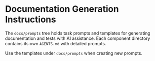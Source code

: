 # Documentation Generation Instructions

The `docs/prompts` tree holds task prompts and templates for generating documentation and tests with AI assistance. Each component directory contains its own `AGENTS.md` with detailed prompts.

Use the templates under `docs/prompts` when creating new prompts.
